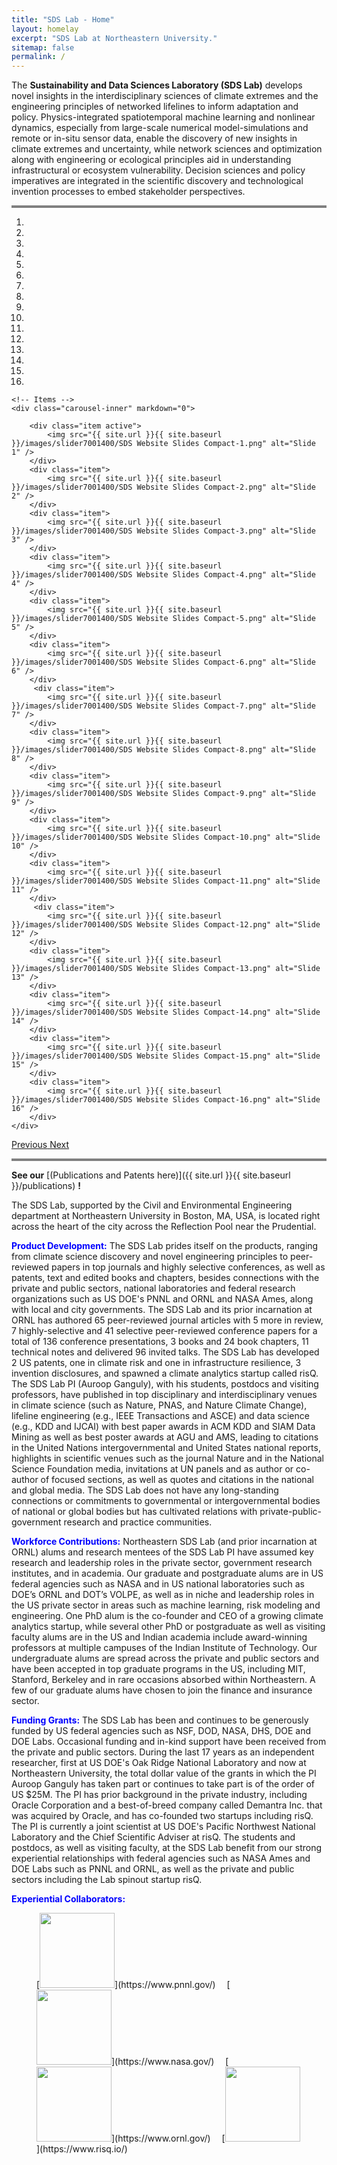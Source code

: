 ```yaml
---
title: "SDS Lab - Home"
layout: homelay
excerpt: "SDS Lab at Northeastern University."
sitemap: false
permalink: /
---
```

The **Sustainability and Data Sciences Laboratory (SDS Lab)** develops novel insights in the interdisciplinary sciences of climate extremes and the engineering principles of networked lifelines to inform adaptation and policy. Physics-integrated spatiotemporal machine learning and nonlinear dynamics, especially from large-scale numerical model-simulations and remote or in-situ sensor data, enable the discovery of new insights in climate extremes and uncertainty, while network sciences and optimization along with engineering or ecological principles aid in understanding infrastructural or ecosystem vulnerability. Decision sciences and policy imperatives are integrated in the scientific discovery and technological invention processes to embed stakeholder perspectives. 

<hr style="height:4px;border-width:1;color:gray;background-color:gray">

<div markdown="0" id="carousel" class="carousel slide" data-ride="carousel" data-interval="5000" data-pause="hover" >
    <!-- Menu -->
    <ol class="carousel-indicators">
        <li data-target="#carousel" data-slide-to="0" class="active"></li>
        <li data-target="#carousel" data-slide-to="1"></li>
        <li data-target="#carousel" data-slide-to="2"></li>
        <li data-target="#carousel" data-slide-to="3"></li>
        <li data-target="#carousel" data-slide-to="4"></li>
        <li data-target="#carousel" data-slide-to="5"></li>
        <li data-target="#carousel" data-slide-to="6"></li>
        <li data-target="#carousel" data-slide-to="7"></li>
        <li data-target="#carousel" data-slide-to="8"></li>
        <li data-target="#carousel" data-slide-to="9"></li>
        <li data-target="#carousel" data-slide-to="10"></li>
        <li data-target="#carousel" data-slide-to="11"></li>
        <li data-target="#carousel" data-slide-to="12"></li>
        <li data-target="#carousel" data-slide-to="13"></li>
        <li data-target="#carousel" data-slide-to="14"></li>
        <li data-target="#carousel" data-slide-to="15"></li>
    </ol>

    <!-- Items -->
    <div class="carousel-inner" markdown="0">

        <div class="item active">
            <img src="{{ site.url }}{{ site.baseurl }}/images/slider7001400/SDS Website Slides Compact-1.png" alt="Slide 1" />
        </div>
        <div class="item">
            <img src="{{ site.url }}{{ site.baseurl }}/images/slider7001400/SDS Website Slides Compact-2.png" alt="Slide 2" />
        </div>
        <div class="item">
            <img src="{{ site.url }}{{ site.baseurl }}/images/slider7001400/SDS Website Slides Compact-3.png" alt="Slide 3" />
        </div>
        <div class="item">
            <img src="{{ site.url }}{{ site.baseurl }}/images/slider7001400/SDS Website Slides Compact-4.png" alt="Slide 4" />
        </div>
        <div class="item">
            <img src="{{ site.url }}{{ site.baseurl }}/images/slider7001400/SDS Website Slides Compact-5.png" alt="Slide 5" />
        </div>
        <div class="item">
            <img src="{{ site.url }}{{ site.baseurl }}/images/slider7001400/SDS Website Slides Compact-6.png" alt="Slide 6" />
        </div>       
         <div class="item">
            <img src="{{ site.url }}{{ site.baseurl }}/images/slider7001400/SDS Website Slides Compact-7.png" alt="Slide 7" />
        </div>
        <div class="item">
            <img src="{{ site.url }}{{ site.baseurl }}/images/slider7001400/SDS Website Slides Compact-8.png" alt="Slide 8" />
        </div>
        <div class="item">
            <img src="{{ site.url }}{{ site.baseurl }}/images/slider7001400/SDS Website Slides Compact-9.png" alt="Slide 9" />
        </div>
        <div class="item">
            <img src="{{ site.url }}{{ site.baseurl }}/images/slider7001400/SDS Website Slides Compact-10.png" alt="Slide 10" />
        </div>
        <div class="item">
            <img src="{{ site.url }}{{ site.baseurl }}/images/slider7001400/SDS Website Slides Compact-11.png" alt="Slide 11" />
        </div>       
         <div class="item">
            <img src="{{ site.url }}{{ site.baseurl }}/images/slider7001400/SDS Website Slides Compact-12.png" alt="Slide 12" />
        </div>
        <div class="item">
            <img src="{{ site.url }}{{ site.baseurl }}/images/slider7001400/SDS Website Slides Compact-13.png" alt="Slide 13" />
        </div>
        <div class="item">
            <img src="{{ site.url }}{{ site.baseurl }}/images/slider7001400/SDS Website Slides Compact-14.png" alt="Slide 14" />
        </div>
        <div class="item">
            <img src="{{ site.url }}{{ site.baseurl }}/images/slider7001400/SDS Website Slides Compact-15.png" alt="Slide 15" />
        </div>
        <div class="item">
            <img src="{{ site.url }}{{ site.baseurl }}/images/slider7001400/SDS Website Slides Compact-16.png" alt="Slide 16" />
        </div>
    </div>
  <a class="left carousel-control" href="#carousel" role="button" data-slide="prev">
    <span class="glyphicon glyphicon-chevron-left" aria-hidden="true"></span>
    <span class="sr-only">Previous</span>
  </a>
  <a class="right carousel-control" href="#carousel" role="button" data-slide="next">
    <span class="glyphicon glyphicon-chevron-right" aria-hidden="true"></span>
    <span class="sr-only">Next</span>
  </a>
</div>

<hr style="height:4px;border-width:1;color:gray;background-color:gray">

<!-- See our US Patents [here](https://sdslab.io/publications/#us-patents) -->
**See our** [(Publications and Patents here)]({{ site.url }}{{ site.baseurl }}/publications) **!**

The SDS Lab, supported by the Civil and Environmental Engineering department at Northeastern University in Boston, MA, USA, is located right across the heart of the city across the Reflection Pool near the Prudential. 

<span style="color:blue">**Product Development:**</span> The SDS Lab prides itself on the products, ranging from climate science discovery and novel engineering principles to peer-reviewed papers in top journals and highly selective conferences, as well as patents, text and edited books and chapters, besides connections with the private and public sectors, national laboratories and federal research organizations such as US DOE's PNNL and ORNL and NASA Ames, along with local and city governments. The SDS Lab and its prior incarnation at ORNL has authored 65 peer-reviewed journal articles with 5 more in review, 7 highly-selective and 41 selective peer-reviewed conference papers for a total of 136 conference presentations, 3 books and 24 book chapters, 11 technical notes and delivered 96 invited talks. The SDS Lab has developed 2 US patents, one in climate risk and one in infrastructure resilience, 3 invention disclosures, and spawned a climate analytics startup called risQ. The SDS Lab PI (Auroop Ganguly), with his students, postdocs and visiting professors, have published in top disciplinary and interdisciplinary venues in climate science (such as Nature, PNAS, and Nature Climate Change), lifeline engineering (e.g., IEEE Transactions and ASCE) and data science (e.g., KDD and IJCAI) with best paper awards in ACM KDD and SIAM Data Mining as well as best poster awards at AGU and AMS, leading to citations in the United Nations intergovernmental and United States national reports, highlights in scientific venues such as the journal Nature and in the National Science Foundation media, invitations at UN panels and as author or co-author of focused sections, as well as quotes and citations in the national and global media. The SDS Lab does not have any long-standing connections or commitments to governmental or intergovernmental bodies of national or global bodies but has cultivated relations with private-public-government research and practice communities. 

<span style="color:blue">**Workforce Contributions:**</span> Northeastern SDS Lab (and prior incarnation at ORNL) alums and research mentees of the SDS Lab PI have assumed key research and leadership roles in the private sector, government research institutes, and in academia. Our graduate and postgraduate alums are in US federal agencies such as NASA and in US national laboratories such as DOE’s ORNL and DOT’s VOLPE, as well as in niche and leadership roles in the US private sector in areas such as machine learning, risk modeling and engineering. One PhD alum is the co-founder and CEO of a growing climate analytics startup, while several other PhD or postgraduate as well as visiting faculty alums are in the US and Indian academia include award-winning professors at multiple campuses of the Indian Institute of Technology. Our undergraduate alums are spread across the private and public sectors and have been accepted in top graduate programs in the US, including MIT, Stanford, Berkeley and in rare occasions absorbed within Northeastern. A few of our graduate alums have chosen to join the finance and insurance sector.

<span style="color:blue">**Funding Grants:**</span> The SDS Lab has been and continues to be generously funded by US federal agencies such as NSF, DOD, NASA, DHS, DOE and DOE Labs. Occasional funding and in-kind support have been received from the private and public sectors. During the last 17 years as an independent researcher, first at US DOE's Oak Ridge National Laboratory and now at Northeastern University, the total dollar value of the grants in which the PI Auroop Ganguly has taken part or continues to take part is of the order of US $25M. The PI has prior background in the private industry, including Oracle Corporation and a best-of-breed company called Demantra Inc. that was acquired by Oracle, and has co-founded two startups including risQ. The PI is currently a joint scientist at US DOE's Pacific Northwest National Laboratory and the Chief Scientific Adviser at risQ. The students and postdocs, as well as visiting faculty, at the SDS Lab benefit from our strong experiential relationships with federal agencies such as NASA Ames and DOE Labs such as PNNL and ORNL, as well as the private and public sectors including the Lab spinout startup risQ.



<!--  **We are  looking for passionate new PhD and Postdocs students to join the team** [(more info)]({{ site.url }}{{ site.baseurl }}/vacancies) **!** -->

<!-- blank line -->
<span style="color:blue">**Experiential Collaborators:**</span>
<!-- blank line -->
<figure class="fourth">
  [<img src="{{ site.url }}{{ site.baseurl }}/images/logopic/brand_01.png" style="width: 120px">](https://www.pnnl.gov/)
  <img src="{{ site.url }}{{ site.baseurl }}/images/logopic/blank.PNG" style="width: 10px">
  [<img src="{{ site.url }}{{ site.baseurl }}/images/logopic/brand_02.png" style="width: 120px">](https://www.nasa.gov/)
  <img src="{{ site.url }}{{ site.baseurl }}/images/logopic/blank.PNG" style="width: 10px">
  [<img src="{{ site.url }}{{ site.baseurl }}/images/logopic/brand_03.png" style="width: 120px">](https://www.ornl.gov/)
   <img src="{{ site.url }}{{ site.baseurl }}/images/logopic/blank.PNG" style="width: 10px">
  [<img src="{{ site.url }}{{ site.baseurl }}/images/logopic/risq.png" style="width: 120px">](https://www.risq.io/)
</figure>
